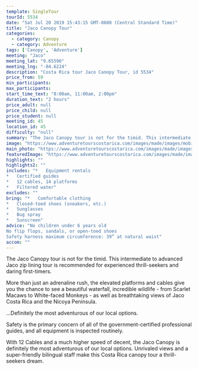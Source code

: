 ```yaml
---
template: SingleTour
tourId: 5534
date: "Sat Jul 20 2019 15:43:15 GMT-0600 (Central Standard Time)"
title: "Jaco Canopy Tour"
categories: 
  - category: Canopy
  - category: Adventure
tags: ['Canopy', 'Adventure']
meeting: "Jaco"
meeting_lat: "9.65596"
meeting_lng: "-84.6224"
description: "Costa Rica tour Jaco Canopy Tour, id 5534"
price_from: 59
min_participants: 
max_participants: 
start_time_text: "8:00am, 11:00am, 2:00pm"
duration_text: "2 hours"
price_adult: null
price_child: null
price_student: null
meeting_id: 45
location_id: 45
difficulty: "null"
summary: "The Jaco Canopy tour is not for the timid. This intermediate to advanced Jaco zip lining tour is recommended for experienced thrill-seekers and daring first-timers…"
image: "https://www.adventuretourscostarica.com/images/made/images/mobile/zipline-canopy-tours_350_250_c1.jpg"
main_photo: "https://www.adventuretourscostarica.com/images/made/images/mobile/zipline-canopy-tours_350_250_c1.jpg"
featuredImage: "https://www.adventuretourscostarica.com/images/made/images/mobile/zipline-canopy-tours_350_250_c1.jpg"
highlights: ""
highlights2: ""
includes: "*   Equipment rentals
*   Certified guides
*   12 cables, 14 platforms
*   Filtered water"
excludes: ""
bring: "*   Comfortable clothing
*   Closed-toed shoes (sneakers, etc.)
*   Sunglasses
*   Bug spray
*   Sunscreen"
advice: "No children under 6 years old  
No flip flops, sandals, or open-toed shoes  
Safety harness maximum circumference: 39” at natural waist"
accom: ""
---
```

The Jaco Canopy tour is not for the timid. This intermediate to advanced Jaco zip lining tour is recommended for experienced thrill-seekers and daring first-timers.

More than just an adrenaline rush, the elevated platforms and cables give you the chance to see a beautiful waterfall, incredible wildlife - from Scarlet Macaws to White-faced Monkeys - as well as breathtaking views of Jaco Costa Rica and the Nicoya Peninsula.

...Definitely the most adventurous of our local options.

Safety is the primary concern of all of the government-certified professional guides, and all equipment is inspected routinely.

With 12 Cables and a much higher speed of decent, the Jaco Canopy is definitely the most adventurous of our local options. Unrivaled views and a super-friendly bilingual staff make this Costa Rica canopy tour a thrill-seekers dream.